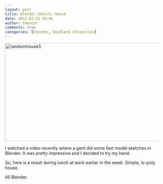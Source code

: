 ```yaml
---
layout: post
title: Blender Sketch: House
date: 2012-03-23 15:44
author: tmencer
comments: true
categories: [blender, Deadland Chronicles]
---
```

<a href="http://www.cubelabmedia.com/wp-content/uploads/2012/03/randomhouse3.png"><img class=" wp-image-202 alignleft" alt="randomhouse3" src="http://www.cubelabmedia.com/wp-content/uploads/2012/03/randomhouse3.png" width="576" height="324" /></a>

I watched a video recently where a gent did some fast model sketches in Blender. It was pretty impressive and I decided to try my hand.

So, here is a result during lunch at work earlier in the week. Simple, lo-poly house.

All Blender.
